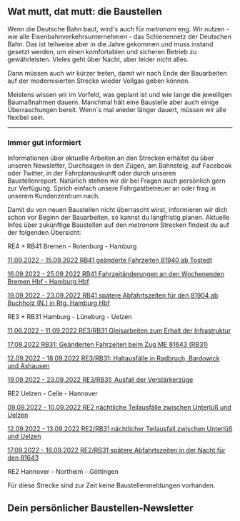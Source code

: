 Wat mutt, dat mutt: die Baustellen
----------

Wenn die Deutsche Bahn baut, wird's auch für *metronom* eng.
Wir nutzen - wie alle Eisenbahnverkehrsunternehmen - das Schienennetz der Deutschen Bahn. Das ist teilweise aber in die Jahre gekommen und muss instand gesetzt werden, um einen komfortablen und sicheren Betrieb zu gewährleisten. Vieles geht über Nacht, aber leider nicht alles.

Dann müssen auch wir kürzer treten, damit wir nach Ende der Bauarbeiten auf der modernisierten Strecke wieder Vollgas geben können.

Meistens wissen wir im Vorfeld, was geplant ist und wie lange die jeweiligen Baumaßnahmen dauern. Manchmal hält eine Baustelle aber auch einige Überraschungen bereit. Wenn´s mal wieder länger dauert, müssen wir alle flexibel sein.

---

### Immer gut informiert ###

Informationen über aktuelle Arbeiten an den Strecken erhältst du über unseren Newsletter, Durchsagen in den Zügen, am Bahnsteig, auf Facebook oder Twitter, in der Fahrplanauskunft oder durch unseren Baustellenreport. Natürlich stehen wir dir bei Fragen auch persönlich gern zur Verfügung. Sprich einfach unsere Fahrgastbetreuer an oder frag in unserem Kundenzentrum nach.

Damit du von neuen Baustellen nicht überrascht wirst, informieren wir dich schon vor Beginn der Bauarbeiten, so kannst du langfristig planen. Aktuelle Infos über zukünftige Baustellen auf den *metronom* Strecken findest du auf der folgenden Übersicht:

RE4 + RB41 Bremen - Rotenburg - Hamburg

[11.09.2022 - 15.09.2022 RB41 geänderte Fahrzeiten 81940 ab Tostedt](https://www.der-metronom.de/baustellen/rb41-geaenderte-fahrzeiten-81940-ab-tostedt/)

[16.09.2022 - 25.09.2022 RB41 Fahrzeitänderungen an den Wochenenden Bremen Hbf - Hamburg Hbf](https://www.der-metronom.de/baustellen/rb41-fahrzeitaenderungen-an-den-wochenenden-bremen-hbf-hamburg-hbf/)

[19.09.2022 - 23.09.2022 RB41 spätere Abfahrtszeiten für den 81904 ab Buchholz (N.) in Rtg. Hamburg Hbf](https://www.der-metronom.de/baustellen/rb41-spaetere-abfahrtszeiten-fuer-den-81904-ab-buchholz-n-in-rtg-hamburg-hbf/)

RE3 + RB31 Hamburg - Lüneburg - Uelzen

[11.06.2022 - 11.09.2022 RE3/RB31 Gleisarbeiten zum Erhalt der Infrastruktur](https://www.der-metronom.de/baustellen/re3-rb31-gleisarbeiten-zum-erhalt-der-infrastruktur/)

[17.08.2022 RB31: Geänderten Fahrzeiten beim Zug ME 81643 (RB31)](https://www.der-metronom.de/baustellen/rb31-geaenderten-fahrzeiten-beim-zug-me-81643-rb31/)

[12.09.2022 - 18.09.2022 RE3/RB31: Haltausfälle in Radbruch, Bardowick und Ashausen](https://www.der-metronom.de/baustellen/re3-rb31-haltausfaelle-in-radbruch-bardowick-und-ashausen/)

[19.09.2022 - 23.09.2022 RE3/RB31: Ausfall der Verstärkerzüge](https://www.der-metronom.de/baustellen/re3-rb31-ausfall-der-verstaerkerzuege/)

RE2 Uelzen - Celle - Hannover

[09.09.2022 - 10.09.2022 RE2 nächtliche Teilausfälle zwischen Unterlüß und Uelzen](https://www.der-metronom.de/baustellen/re2-naechtliche-teilausfaelle-zwischen-unterluess-und-uelzen/)

[12.09.2022 - 13.09.2022 RE2/RB31 nächtlicher Teilausfall zwischen Unterlüß und Uelzen](https://www.der-metronom.de/baustellen/re2-rb31-naechtlicher-teilausfall-zwischen-unterluess-und-uelzen/)

[17.09.2022 - 18.09.2022 RE2/RB31 spätere Abfahrtszeiten in der Nacht für den 81643](https://www.der-metronom.de/baustellen/re2-rb31-spaetere-abfahrtszeiten-in-der-nacht-fuer-den-81643/)

RE2 Hannover - Northeim - Göttingen

Für diese Strecke sind zur Zeit keine Baustellenmeldungen vorhanden.

Dein persönlicher Baustellen-Newsletter
----------
